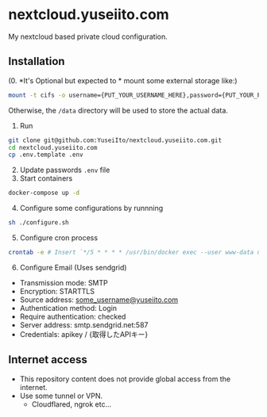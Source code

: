 # nextcloud.yuseiito.com

My nextcloud based private cloud configuration.

## Installation


(0. *It's Optional but expected to * mount some external storage like:)

```zsh
mount -t cifs -o username={PUT_YOUR_USERNAME_HERE},password={PUT_YOUR_PASSWORD_HERE} //{CIFS_HOST}/{CIFS_SHARE} /data
```

Otherwise, the `/data` directory will be used to store the actual data.

1. Run

```zsh
git clone git@github.com:YuseiIto/nextcloud.yuseiito.com.git
cd nextcloud.yuseiito.com
cp .env.template .env
```

2. Update passwords `.env` file
3. Start containers

```zsh
docker-compose up -d
```

4. Configure some configurations by runnning

```zsh
sh ./configure.sh
````

5. Configure cron process

```zsh
crontab -e # Insert `*/5 * * * * /usr/bin/docker exec --user www-data nextcloudyuseiitocom-app-1 php cron.php` 
```

6. Configure Email (Uses sendgrid)

- Transmission mode: SMTP
- Encryption: STARTTLS
- Source address: some_username@yuseiito.com
- Authentication method: Login
- Require authentication: checked
- Server address: smtp.sendgrid.net:587
- Credentials: apikey / {取得したAPIキー}

## Internet access
- This repository content does not provide global access from the internet.
- Use some tunnel or VPN.
  - Cloudflared, ngrok etc...

